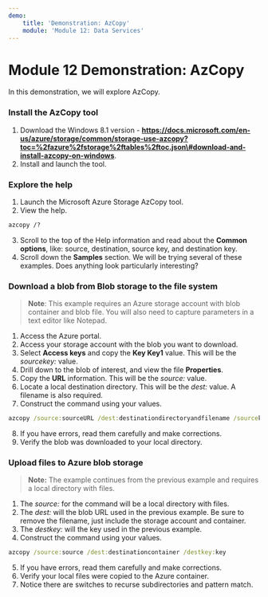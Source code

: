 ```yaml
---
demo:
    title: 'Demonstration: AzCopy'
    module: 'Module 12: Data Services'
---
```


# Module 12 Demonstration: AzCopy 

In this demonstration, we will explore AzCopy.

### Install the AzCopy tool 

1. Download the Windows 8.1 version - **https://docs.microsoft.com/en-us/azure/storage/common/storage-use-azcopy?toc=%2fazure%2fstorage%2ftables%2ftoc.json\#download-and-install-az­copy-on-windows**.
2. Install and launch the tool.

### Explore the help 

1. Launch the Microsoft Azure Storage AzCopy tool.
2. View the help.

``` bat
azcopy /?
```

3. Scroll to the top of the Help information and read about the **Common options**, like: source, destina­tion, source key, and destination key.
4. Scroll down the **Samples** section. We will be trying several of these examples. Does anything look particularly interesting?

### Download a blob from Blob storage to the file system 

> **Note**: This example requires an Azure storage account with blob container and blob file. You will also need to capture parameters in a text editor like Notepad.

1. Access the Azure portal.
2. Access your storage account with the blob you want to download.
3. Select **Access keys** and copy the **Key Key1** value. This will be the *sourcekey:* value.
4. Drill down to the blob of interest, and view the file **Properties**.
5. Copy the **URL** information. This will be the *source:* value.
6. Locate a local destination directory. This will be the *dest:* value. A filename is also required.
7. Construct the command using your values.

``` bat
azcopy /source:sourceURL /dest:destinationdirectoryandfilename /source­key:"key"
```

8. If you have errors, read them carefully and make corrections.
9. Verify the blob was downloaded to your local directory.

### Upload files to Azure blob storage 

> **Note:** The example continues from the previous example and requires a local directory with files.

1. The *source:* for the command will be a local directory with files.
2. The *dest:* will the blob URL used in the previous example. Be sure to remove the filename, just include the storage account and container.
3. The *destkey:* will the key used in the previous example.
4. Construct the command using your values.

``` bat
azcopy /source:source /dest:destinationcontainer /destkey:key
```

5. If you have errors, read them carefully and make corrections.
6. Verify your local files were copied to the Azure container.
7. Notice there are switches to recurse subdirectories and pattern match.
